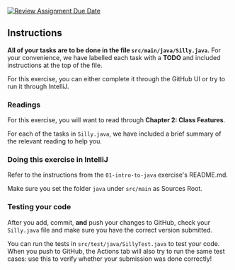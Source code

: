 [![Review Assignment Due Date](https://classroom.github.com/assets/deadline-readme-button-24ddc0f5d75046c5622901739e7c5dd533143b0c8e959d652212380cedb1ea36.svg)](https://classroom.github.com/a/ZbZYk9VO)
## Instructions

**All of your tasks are to be done in the file `src/main/java/Silly.java`.** For your convenience,
we have labelled each task with a **TODO** and included instructions at the top of the file.

For this exercise, you can either complete it through the GitHub UI or try to run it through IntelliJ.

### Readings
For this exercise, you will want to read through **Chapter 2: Class Features**.

For each of the tasks in `Silly.java`, we have included a brief summary of the relevant reading to
help you.

### Doing this exercise in IntelliJ
Refer to the instructions from the `01-intro-to-java` exercise's README.md.

Make sure you set the folder `java` under `src/main` as Sources Root.

### Testing your code

After you add, commit, **and** push your changes to GitHub, check your `Silly.java` file and make sure you have the correct version submitted.

You can run the tests in `src/test/java/SillyTest.java` to test your code. When you push to GitHub, the Actions tab will also try to run the same test cases: use this to verify whether your submission was done correctly!
